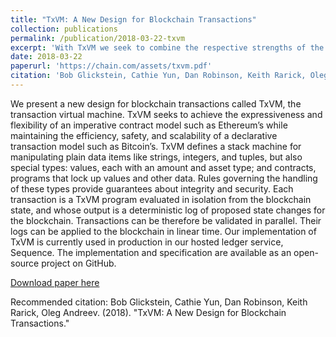 ```yaml
---
title: "TxVM: A New Design for Blockchain Transactions"
collection: publications
permalink: /publication/2018-03-22-txvm
excerpt: 'With TxVM we seek to combine the respective strengths of the declarative and imperative approaches to representing blockchain transactions, while avoiding their weaknesses.'
date: 2018-03-22
paperurl: 'https://chain.com/assets/txvm.pdf'
citation: 'Bob Glickstein, Cathie Yun, Dan Robinson, Keith Rarick, Oleg Andreev. (2018). &quot;TxVM: A New Design for Blockchain Transactions.&quot;.'
---
```

We present a new design for blockchain transactions called TxVM, the transaction virtual machine. TxVM seeks to achieve the expressiveness and flexibility of an imperative contract model such as Ethereum’s while maintaining the efficiency, safety, and scalability of a declarative transaction model such as Bitcoin’s. TxVM defines a stack machine for manipulating plain data items like strings, integers, and tuples, but also special types: values, each with an amount and asset type; and contracts, programs that lock up values and other data. Rules governing the handling of these types provide guarantees about integrity and security. Each transaction is a TxVM program evaluated in isolation from the blockchain state, and whose output is a deterministic log of proposed state changes for the blockchain. Transactions can be therefore be validated in parallel. Their logs can be applied to the blockchain in linear time. Our implementation of TxVM is currently used in production in our hosted ledger service, Sequence. The implementation and specification are available as an open-source project on GitHub.

[Download paper here](https://chain.com/assets/txvm.pdf)

Recommended citation: Bob Glickstein, Cathie Yun, Dan Robinson, Keith Rarick, Oleg Andreev. (2018). &quot;TxVM: A New Design for Blockchain Transactions.&quot;
